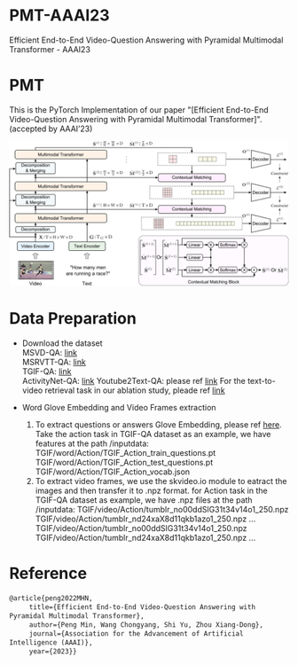 # PMT-AAAI23
Efficient End-to-End Video-Question Answering with Pyramidal Multimodal Transformer - AAAI23

# PMT
This is the PyTorch Implementation of our paper "[Efficient End-to-End Video-Question Answering with Pyramidal Multimodal Transformer]". (accepted by AAAI’23)

![alt text](docs/fig2.png 'overview of the network')

# Data Preparation
* Download the dataset  
  MSVD-QA: [link](https://github.com/xudejing/video-question-answering)   
  MSRVTT-QA: [link](https://github.com/xudejing/video-question-answering)   
  TGIF-QA: [link](https://github.com/YunseokJANG/tgif-qa)   
  ActivityNet-QA: [link](https://github.com/MILVLG/activitynet-qa)
  Youtube2Text-QA: please ref [link](https://github.com/fanchenyou/EgoVQA/tree/master/data_zhqa)
  For the text-to-video retrieval task in our ablation study, pleade ref [link](https://github.com/salesforce/ALPRO)

* Word Glove Embedding and Video Frames extraction
  1. To extract questions or answers Glove Embedding, please ref [here](https://github.com/thaolmk54/hcrn-videoqa).  
  Take the action task in TGIF-QA dataset as an example, we have features at the path /inputdata:
  TGIF/word/Action/TGIF_Action_train_questions.pt
  TGIF/word/Action/TGIF_Action_test_questions.pt
  TGIF/word/Action/TGIF_Action_vocab.json
  2. To extract video frames, we use the skvideo.io module to eatract the images and then transfer it to .npz format.
  for Action task in the TGIF-QA dataset as example, we have .npz files at the path /inputdata:
  TGIF/video/Action/tumblr_no00ddSlG31t34v14o1_250.npz
  TGIF/video/Action/tumblr_nd24xaX8d11qkb1azo1_250.npz
  ...
  TGIF/video/Action/tumblr_no00ddSlG31t34v14o1_250.npz
  TGIF/video/Action/tumblr_nd24xaX8d11qkb1azo1_250.npz
  ...

# Reference
```
@article{peng2022MHN,
     title={Efficient End-to-End Video-Question Answering with Pyramidal Multimodal Transformer},
     author={Peng Min, Wang Chongyang, Shi Yu, Zhou Xiang-Dong},
     journal={Association for the Advancement of Artificial Intelligence (AAAI)},
     year={2023}}
```

